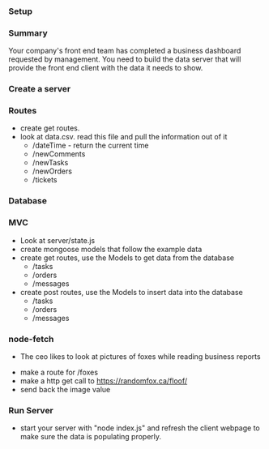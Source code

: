 ### Setup
<!-- * Fork, Clone, npm install, npm start -->


### Summary
Your company's front end team has completed a business dashboard requested by management. You need to build the data server that will provide the front end client with the data it needs to show.

### Create a server
<!-- * npm isntall express -->
<!-- * server/index.js -->
<!-- * listen on port 3001 -->
<!-- * connect to your mlab database -->

### Routes
* create get routes.
* look at data.csv. read this file and pull the information out of it
  * /dateTime - return the current time
  * /newComments
  * /newTasks
  * /newOrders
  * /tickets

### Database
<!-- * use mlab to create a database -->
<!-- * add 3 collections: messages, tasks, orders -->


### MVC
<!-- * create Routes, Models and Controllers -->
* Look at server/state.js
* create mongoose models that follow the example data
* create get routes, use the Models to get data from the database
  * /tasks
  * /orders
  * /messages
* create post routes, use the Models to insert data into the database
  * /tasks 
  * /orders
  * /messages 


### node-fetch
* The ceo likes to look at pictures of foxes while reading business reports
<!-- * install node-fetch -->
* make a route for /foxes
* make a http get call to https://randomfox.ca/floof/
* send back the image value


### Run Server
* start your server with "node index.js" and refresh the client webpage to make sure the data is populating properly. 





